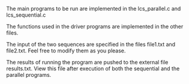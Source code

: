 The main programs to be run are implemented in the lcs_parallel.c and lcs_sequential.c 

The functions used in the driver programs are implemented in the other files.

The input of the two sequences are specified in the files file1.txt and file2.txt. Feel free to modify them as you please.

The results of running the program are pushed to the external file results.txt. View this file after execution of both the sequential and the parallel programs.



